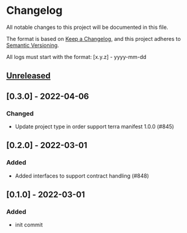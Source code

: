 # Changelog
All notable changes to this project will be documented in this file.

The format is based on [Keep a Changelog](https://keepachangelog.com/en/1.0.0/),
and this project adheres to [Semantic Versioning](https://semver.org/spec/v2.0.0.html).

All logs must start with the format: [x.y.z] - yyyy-mm-dd

## [Unreleased]

## [0.3.0] - 2022-04-06
### Changed
- Update project type in order support terra manifest 1.0.0 (#845)

## [0.2.0] - 2022-03-01
### Added
- Added interfaces to support contract handling (#848)

## [0.1.0] - 2022-03-01
### Added
- init commit

[Unreleased]: https://github.com/subquery/subql/compare/types-terra/0.1.0...HEAD
